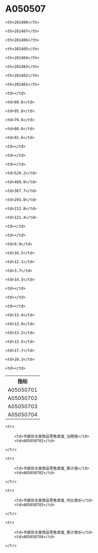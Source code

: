 A050507
======


<table>

<tr>
    <th>指标</th>
    
    <th>201408</th>
    
    <th>201407</th>
    
    <th>201406</th>
    
    <th>201405</th>
    
    <th>201404</th>
    
    <th>201403</th>
    
    <th>201402</th>
    
    <th>201401</th>
    
</tr>


<tr>
    <td>A05050701</td>
    
    <td></td>
    
    <td>60.6</td>
    
    <td>95.8</td>
    
    <td>79.6</td>
    
    <td>80.6</td>
    
    <td>91.6</td>
    
    <td></td>
    
    <td></td>
    

</tr>

<tr>
    <td>A05050702</td>
    
    <td></td>
    
    <td>529.2</td>
    
    <td>469.0</td>
    
    <td>367.7</td>
    
    <td>293.0</td>
    
    <td>212.8</td>
    
    <td>121.4</td>
    
    <td></td>
    

</tr>

<tr>
    <td>A05050703</td>
    
    <td></td>
    
    <td>9.9</td>
    
    <td>16.5</td>
    
    <td>12.1</td>
    
    <td>3.7</td>
    
    <td>14.3</td>
    
    <td></td>
    
    <td></td>
    

</tr>

<tr>
    <td>A05050704</td>
    
    <td></td>
    
    <td>13.4</td>
    
    <td>13.9</td>
    
    <td>13.2</td>
    
    <td>13.5</td>
    
    <td>17.7</td>
    
    <td>20.3</td>
    
    <td></td>
    

</tr>


</table>

<table>
    
    <tr>

        <td>书报杂志类商品零售类值_当期值</td>
        <td>A05050701</td>

    </tr>
    
    <tr>

        <td>书报杂志类商品零售类值_累计值</td>
        <td>A05050702</td>

    </tr>
    
    <tr>

        <td>书报杂志类商品零售类值_同比增长</td>
        <td>A05050703</td>

    </tr>
    
    <tr>

        <td>书报杂志类商品零售类值_累计增长</td>
        <td>A05050704</td>

    </tr>
    
</table>